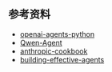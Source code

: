 ## 参考资料  
* [openai-agents-python](https://github.com/openai/openai-agents-python)
* [Qwen-Agent](https://github.com/QwenLM/Qwen-Agent)
* [anthropic-cookbook](https://github.com/anthropics/anthropic-cookbook/tree/main/patterns/agents)
* [building-effective-agents](https://www.anthropic.com/engineering/building-effective-agents)